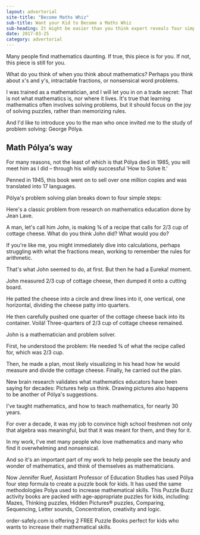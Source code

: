 ```yaml
---
layout: advertorial
site-title: "Become Maths Whiz"
sub-title: Want your Kid to Become a Maths Whiz
sub-heading: It might be easier than you think expert reveals four simple steps to improve your skills
date: 2017-03-25
category: advertorial
---
```


Many people find mathematics daunting. If true, this piece is for you. If not, this piece is still for you.

What do you think of when you think about mathematics? Perhaps you think about x's and y's, intractable fractions, or nonsensical word problems. 

I was trained as a mathematician, and I will let you in on a trade secret: That is not what mathematics is, nor where it lives. It's true that learning mathematics often involves solving problems, but it should focus on the joy of solving puzzles, rather than memorizing rules.

And I'd like to introduce you to the man who once invited me to the study of problem solving: George Pólya.

## Math Pólya’s way 

For many reasons, not the least of which is that Pólya died in 1985, you will meet him as I did – through his wildly successful 'How to Solve It.' 

Penned in 1945, this book went on to sell over one million copies and was translated into 17 languages.

Pólya's problem solving plan breaks down to four simple steps:

Here's a classic problem from research on mathematics education done by Jean Lave. 

A man, let's call him John, is making ¾ of a recipe that calls for 2/3 cup of cottage cheese. What do you think John did? What would you do?

If you're like me, you might immediately dive into calculations, perhaps struggling with what the fractions mean, working to remember the rules for arithmetic. 

That's what John seemed to do, at first. But then he had a Eureka! moment.

John measured 2/3 cup of cottage cheese, then dumped it onto a cutting board.
 
He patted the cheese into a circle and drew lines into it, one vertical, one horizontal, dividing the cheese patty into quarters. 

He then carefully pushed one quarter of the cottage cheese back into its container. Voilá! Three-quarters of 2/3 cup of cottage cheese remained.

John is a mathematician and problem solver. 

First, he understood the problem: He needed ¾ of what the recipe called for, which was 2/3 cup. 

Then, he made a plan, most likely visualizing in his head how he would measure and divide the cottage cheese. Finally, he carried out the plan.

New brain research validates what mathematics educators have been saying for decades: Pictures help us think. Drawing pictures also happens to be another of Pólya's suggestions.

I've taught mathematics, and how to teach mathematics, for nearly 30 years. 

For over a decade, it was my job to convince high school freshmen not only that algebra was meaningful, but that it was meant for them, and they for it. 

In my work, I've met many people who love mathematics and many who find it overwhelming and nonsensical. 

And so it's an important part of my work to help people see the beauty and wonder of mathematics, and think of themselves as mathematicians.

Now Jennifer Ruef, Assistant Professor of Education Studies has used Pólya four step formula to create a puzzle book for kids. It has used the same methodologies Polya used to increase mathematical skills. This Puzzle Buzz activity books are packed with age-appropriate puzzles for kids, including: Mazes, Thinking puzzles, Hidden Pictures® puzzles, Comparing, Sequencing, Letter sounds, Concentration, creativity and logic.

order-safely.com is offering 2 FREE Puzzle Books perfect for kids who wants to increase their mathematical skills.
